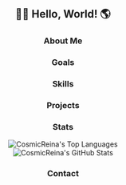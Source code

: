 <div>
    <div align="center">
        <h2>👋🏻 Hello, World! 🌎</h2>
    </div>
    <div align="center">
        <h3>About Me</h3>
    </div>
    <div align="center">
        <h3>Goals</h3>
    </div>
    <div align="center">
        <h3>Skills</h3>
    </div>
    <div align="center">
        <h3>Projects</h3>
    </div>
    <div align="center">
        <h3>Stats</h3>
        <div>
            <img src="https://github-readme-stats.vercel.app/api/top-langs/?username=CosmicReina&langs_count=6" alt="CosmicReina's Top Languages" />
        </div>
        <div>
            <img src="https://github-readme-stats.vercel.app/api?username=CosmicReina&show_icons=true" alt="CosmicReina's GitHub Stats" />
        </div>
    </div>
    <div align="center">
        <h3>Contact</h3>
    </div>
</div>
